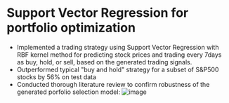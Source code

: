 # Support Vector Regression for portfolio optimization
- Implemented a trading strategy using Support Vector Regression with RBF kernel method for predicting stock prices and trading every 7days as buy, hold, or sell, based on the generated trading signals.
- Outperformed typical "buy and hold" strategy for a subset of S&P500 stocks by 56% on test data
- Conducted thorough literature review to confirm robustness of the generated porfolio selection model:
![image](https://github.com/user-attachments/assets/e7bb2345-d259-4e8a-9dba-fa3728ce483b)

